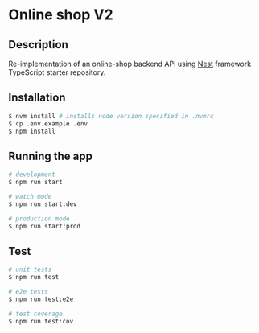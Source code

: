 # Online shop V2

## Description

Re-implementation of an online-shop backend API using
[Nest](https://github.com/nestjs/nest) framework TypeScript starter repository.

## Installation

```bash
$ nvm install # installs node version specified in .nvmrc
$ cp .env.example .env
$ npm install
```

## Running the app

```bash
# development
$ npm run start

# watch mode
$ npm run start:dev

# production mode
$ npm run start:prod
```

## Test

```bash
# unit tests
$ npm run test

# e2e tests
$ npm run test:e2e

# test coverage
$ npm run test:cov
```
